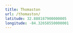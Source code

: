 ```yaml
---
title: Thomaston
url: /thomaston/
latitude: 32.888187900000005
longitude: -84.32658550000001
---
```

